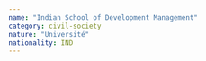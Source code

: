 ```yaml
---
name: "Indian School of Development Management"
category: civil-society
nature: "Université"
nationality: IND
---
```

    